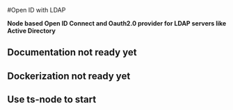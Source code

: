 #Open ID with LDAP

**Node based Open ID Connect and Oauth2.0 provider for LDAP servers like Active Directory**

## Documentation not ready yet

## Dockerization not ready yet

## Use ts-node to start